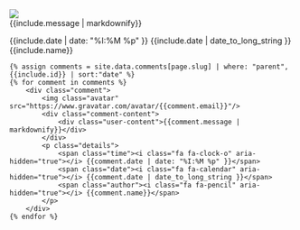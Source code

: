 <div class="comment">
    <img class="avatar" src="https://www.gravatar.com/avatar/{{include.email}}"/>
    <div class="comment-content">
        <div class="user-content">{{include.message | markdownify}}</div>
    </div>
    <p class="details">
        <span class="time"><i class="fa fa-clock-o" aria-hidden="true"></i> {{include.date | date: "%I:%M %p" }}</span>
        <span class="date"><i class="fa fa-calendar" aria-hidden="true"></i> {{include.date | date_to_long_string }}</span>
        <span class="author"><i class="fa fa-pencil" aria-hidden="true"></i> {{include.name}}</span>
        <span class="reply" style="float: right"><a href="#comment" onclick="reply('{{include.id}}')"><i class="fa fa-reply" aria-hidden="true"></i></a></span>
    </p>
    
    {% assign comments = site.data.comments[page.slug] | where: "parent", {{include.id}} | sort:"date" %}
    {% for comment in comments %}
        <div class="comment">
            <img class="avatar" src="https://www.gravatar.com/avatar/{{comment.email}}"/>
            <div class="comment-content">
                <div class="user-content">{{comment.message | markdownify}}</div>
            </div>
            <p class="details">
                <span class="time"><i class="fa fa-clock-o" aria-hidden="true"></i> {{comment.date | date: "%I:%M %p" }}</span>
                <span class="date"><i class="fa fa-calendar" aria-hidden="true"></i> {{comment.date | date_to_long_string }}</span>
                <span class="author"><i class="fa fa-pencil" aria-hidden="true"></i> {{comment.name}}</span>
            </p>
        </div>
    {% endfor %}
</div>